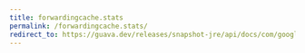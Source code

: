 ```yaml
---
title: forwardingcache.stats
permalink: /forwardingcache.stats/
redirect_to: https://guava.dev/releases/snapshot-jre/api/docs/com/google/common/cache/ForwardingCache.html#stats--
---
```

